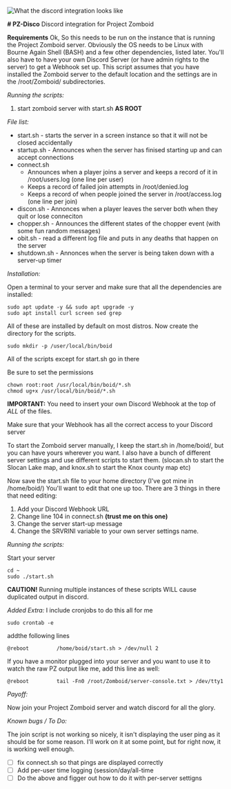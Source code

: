 
![What the discord integration looks like](https://i.imgur.com/Xa4TcU1.jpeg)

**# PZ-Disco**
Discord integration for Project Zomboid

**Requirements**
Ok, So this needs to be run on the instance that is running the Project Zomboid server.
Obviously the OS needs to be Linux with Bourne Again Shell (BASH) and a few other dependencies, listed later.
You'll also have to have your own Discord Server (or have admin rights to the server) to get a Webhook set up.
This script assumes that you have installed the Zomboid server to the default location and the settings are in the /root/Zomboid/ subdirectories.

_Running the scripts:_

1. start zomboid server with start.sh **AS ROOT**

_File list:_

- start.sh - starts the server in a screen instance so that it will not be closed accidentally
- startup.sh - Announces when the server has finised starting up and can accept connections
- connect.sh
  - Announces when a player joins a server and keeps a record of it in /root/users.log (one line per user)
  - Keeps a record of failed join attempts in /root/denied.log
  - Keeps a record of when people joined the server in /root/access.log (one line per join)
- discon.sh - Annonces when a player leaves the server both when they quit or lose conneciton
- chopper.sh - Announces the different states of the chopper event (with some fun random messages)
- obit.sh - read a different log file and puts in any deaths that happen on the server
- shutdown.sh - Annonces when the server is being taken down with a server-up timer

_Installation:_

Open a terminal to your server and make sure that all the dependencies are installed:

```
sudo apt update -y && sudo apt upgrade -y
sudo apt install curl screen sed grep
```

All of these are installed by default on most distros.
Now create the directory for the scripts.

```
sudo mkdir -p /user/local/bin/boid
```

All of the scripts except for start.sh go in there

Be sure to set the permissions

```
chown root:root /usr/local/bin/boid/*.sh
chmod ug+x /usr/local/bin/boid/*.sh
```

**IMPORTANT:** You need to insert your own Discord Webhook at the top of _ALL_ of the files.

Make sure that your Webhook has all the correct access to your Discord server

To start the Zomboid server manually, I keep the start.sh in /home/boid/, but you can have yours wherever you want. I also have a bunch of different server settings and use different scripts to start them. (slocan.sh to start the Slocan Lake map, and knox.sh to start the Knox county map etc)

Now save the start.sh file to your home directory (I've got mine in /home/boid/)
You'll want to edit that one up too. There are 3 things in there that need editing:

1. Add your Discord Webhook URL
2. Change line 104 in connect.sh **(trust me on this one)**
3. Change the server start-up message
4. Change the SRVRINI variable to your own server settings name.

_Running the scripts:_

Start your server

```
cd ~
sudo ./start.sh
```

**CAUTION!** Running multiple instances of these scripts WILL cause duplicated output in discord.

_Added Extra:_
I include cronjobs to do this all for me

```
sudo crontab -e
```

addthe following lines

```
@reboot         /home/boid/start.sh > /dev/null 2
```

If you have a monitor plugged into your server and you want to use it to watch the raw PZ output like me, add this line as well:

```
@reboot         tail -Fn0 /root/Zomboid/server-console.txt > /dev/tty1
```



_Payoff:_

Now join your Project Zomboid server and watch discord for all the glory.

_Known bugs / To Do:_

The join script is not working so nicely, it isn't displaying the user ping as it should be for some reason. I'll work on it at some point, but for right now, it is working well enough.
- [ ] fix connect.sh so that pings are displayed correctly
- [ ] Add per-user time logging (session/day/all-time
- [ ] Do the above and figger out how to do it with per-server settigns
